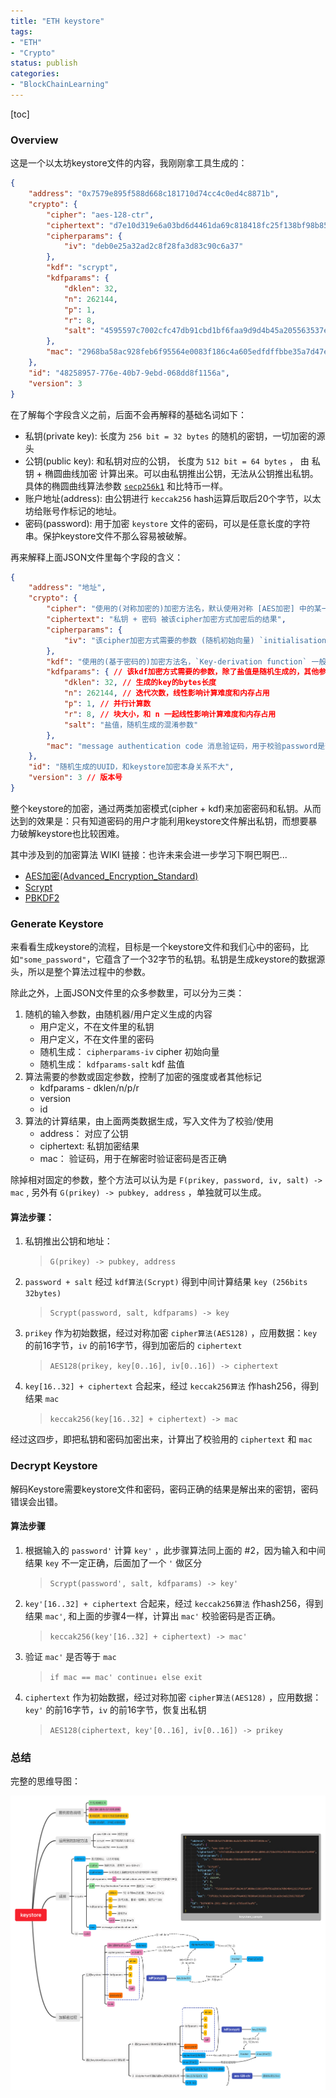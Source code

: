```yaml
---
title: "ETH keystore"
tags: 
- "ETH"
- "Crypto"
status: publish
categories: 
- "BlockChainLearning"
---
```



[toc]

### Overview

这是一个以太坊keystore文件的内容，我刚刚拿工具生成的：

<!-- 
公钥：
public_key is : "04a196a30160bdda18a3567cac7a440103f4da3bb1b498191c1abdf8d177e315076f1474676e61a411b75c18b7aa87d4cbf2c303133f858b7222401875942dc5e2"
"7d6ec07e050c40b20fdba7798710863372cb378d0c7c052abf724fc928aa8142"
"48258957-776e-40b7-9ebd-068dd8f1156a"
 -->

``` JSON
{
    "address": "0x7579e895f588d668c181710d74cc4c0ed4c8871b",
    "crypto": {
        "cipher": "aes-128-ctr",
        "ciphertext": "d7e10d319e6a03bd6d4461da69c818418fc25f138bf98b854baf6fdd6feeeea5",
        "cipherparams": {
            "iv": "deb0e25a32ad2c8f28fa3d83c90c6a37"
        },
        "kdf": "scrypt",
        "kdfparams": {
            "dklen": 32,
            "n": 262144,
            "p": 1,
            "r": 8,
            "salt": "4595597c7002cfc47db91cbd1bf6faa9d9d4b45a205563537eb4e8bc33b0720b"
        },
        "mac": "2968ba58ac928feb6f95564e0083f186c4a605edfdffbbe35a7d47e0f32ed03c"
    },
    "id": "48258957-776e-40b7-9ebd-068dd8f1156a",
    "version": 3
}
```

在了解每个字段含义之前，后面不会再解释的基础名词如下：

* 私钥(private key): 长度为 `256 bit = 32 bytes` 的随机的密钥，一切加密的源头
* 公钥(public key): 和私钥对应的公钥， 长度为 `512 bit = 64 bytes` ， 由 私钥 + 椭圆曲线加密 计算出来。可以由私钥推出公钥，无法从公钥推出私钥。具体的椭圆曲线算法参数 [`secp256k1`](https://en.bitcoin.it/wiki/Secp256k1) 和比特币一样。
* 账户地址(address): 由公钥进行 `keccak256` hash运算后取后20个字节，以太坊给账号作标记的地址。
* 密码(password): 用于加密 `keystore` 文件的密码，可以是任意长度的字符串。保护keystore文件不那么容易被破解。

再来解释上面JSON文件里每个字段的含义：

``` JSON
{
    "address": "地址",
    "crypto": {
        "cipher": "使用的(对称加密的)加密方法名，默认使用对称 [AES加密] 中的某一种",
        "ciphertext": "私钥 + 密码 被该cipher加密方式加密后的结果",
        "cipherparams": {
            "iv": "该cipher加密方式需要的参数 (随机初始向量) `initialisation vector` "
        },
        "kdf": "使用的(基于密码的)加密方法名，`Key-derivation function` 一般用 [Scrypt] 也支持 [PBKDF2]",
        "kdfparams": { // 该kdf加密方式需要的参数，除了盐值是随机生成的，其他参数推荐使用默认。
            "dklen": 32, // 生成的key的bytes长度
            "n": 262144, // 迭代次数，线性影响计算难度和内存占用
            "p": 1, // 并行计算数
            "r": 8, // 块大小，和 n 一起线性影响计算难度和内存占用
            "salt": "盐值，随机生成的混淆参数"
        },
        "mac": "message authentication code 消息验证码，用于校验password是否正确"
    },
    "id": "随机生成的UUID，和keystore加密本身关系不大",
    "version": 3 // 版本号
}
```

整个keystore的加密，通过两类加密模式(cipher + kdf)来加密密码和私钥。从而达到的效果是：只有知道密码的用户才能利用keystore文件解出私钥，而想要暴力破解keystore也比较困难。

其中涉及到的加密算法 WIKI 链接：也许未来会进一步学习下啊巴啊巴...

* [AES加密(Advanced_Encryption_Standard)](https://en.wikipedia.org/wiki/Advanced_Encryption_Standard)
* [Scrypt](https://en.wikipedia.org/wiki/Scrypt)
* [PBKDF2](https://en.wikipedia.org/wiki/PBKDF2)


### Generate Keystore

来看看生成keystore的流程，目标是一个keystore文件和我们心中的密码，比如`"some_password"`，它蕴含了一个32字节的私钥。私钥是生成keystore的数据源头，所以是整个算法过程中的参数。

除此之外，上面JSON文件里的众多参数里，可以分为三类：

1. 随机的输入参数，由随机器/用户定义生成的内容
    * 用户定义，不在文件里的私钥
    * 用户定义，不在文件里的密码
    * 随机生成： `cipherparams-iv` cipher 初始向量
    * 随机生成： `kdfparams-salt` kdf 盐值
2. 算法需要的参数或固定参数，控制了加密的强度或者其他标记
    * kdfparams - dklen/n/p/r 
    * version
    * id
3. 算法的计算结果，由上面两类数据生成，写入文件为了校验/使用
    * address： 对应了公钥
    * ciphertext: 私钥加密结果
    * mac： 验证码，用于在解密时验证密码是否正确

除掉相对固定的参数，整个方法可以认为是 `F(prikey, password, iv, salt) -> mac` , 另外有 `G(prikey) -> pubkey, address` ，单独就可以生成。

#### 算法步骤：

1. 私钥推出公钥和地址： 
    > `G(prikey) -> pubkey, address`
2. `password + salt` 经过 `kdf算法(Scrypt)` 得到中间计算结果 `key (256bits 32bytes)`
    > `Scrypt(password, salt, kdfparams) -> key`
3. `prikey` 作为初始数据，经过对称加密 `cipher算法(AES128)` ，应用数据：`key` 的前16字节，`iv` 的前16字节，得到加密后的 `ciphertext`
    > `AES128(prikey, key[0..16], iv[0..16]) -> ciphertext`
4. `key[16..32] + ciphertext` 合起来，经过 `keccak256算法` 作hash256，得到结果 `mac`
    > `keccak256(key[16..32] + ciphertext) -> mac`

经过这四步，即把私钥和密码加密出来，计算出了校验用的 `ciphertext` 和 `mac`

### Decrypt Keystore

解码Keystore需要keystore文件和密码，密码正确的结果是解出来的密钥，密码错误会出错。

#### 算法步骤

1. 根据输入的 `password'` 计算 `key'` ，此步骤算法同上面的 #2，因为输入和中间结果 `key` 不一定正确，后面加了一个 `'` 做区分
    > `Scrypt(password', salt, kdfparams) -> key'`
2. `key'[16..32] + ciphertext` 合起来，经过 `keccak256算法` 作hash256，得到结果 `mac'`, 和上面的步骤4一样，计算出 `mac'` 校验密码是否正确。
    > `keccak256(key'[16..32] + ciphertext) -> mac'`
3. 验证 `mac'` 是否等于 `mac` 
    > `if mac == mac' continue↓ else exit`
4. `ciphertext` 作为初始数据，经过对称加密 `cipher算法(AES128)` ，应用数据：`key'` 的前16字节，`iv` 的前16字节，恢复出私钥
    > `AES128(ciphertext, key'[0..16], iv[0..16]) -> prikey`


### 总结
完整的思维导图：

![2022-07/keystore.png](https://github.com/EluvK/Image_server/raw/master/2022-07/keystore.png)